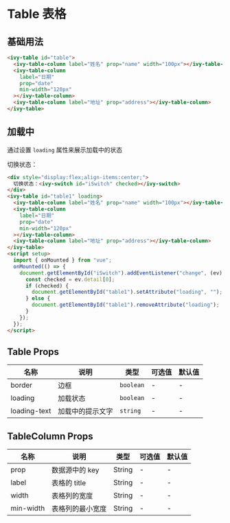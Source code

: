 # Table 表格

## 基础用法

<ivy-table id="table">
    <ivy-table-column label="姓名" prop="name" width="100px"></ivy-table-column>
    <ivy-table-column label="日期" prop="date" min-width="120px"></ivy-table-column>
    <ivy-table-column label="地址" prop="address"></ivy-table-column>
</ivy-table>

```html
<ivy-table id="table">
  <ivy-table-column label="姓名" prop="name" width="100px"></ivy-table-column>
  <ivy-table-column
    label="日期"
    prop="date"
    min-width="120px"
  ></ivy-table-column>
  <ivy-table-column label="地址" prop="address"></ivy-table-column>
</ivy-table>
```

## 加载中

通过设置 `loading` 属性来展示加载中的状态

<div style="display:flex;align-items:center;">切换状态：<ivy-switch id="iSwitch" checked></ivy-switch></div>

<ivy-table id="table1" loading loading-text="Loading...">
    <ivy-table-column label="姓名" prop="name" width="100px"></ivy-table-column>
    <ivy-table-column label="日期" prop="date" min-width="120px"></ivy-table-column>
    <ivy-table-column label="地址" prop="address"></ivy-table-column>
</ivy-table>

```html
<div style="display:flex;align-items:center;">
  切换状态：<ivy-switch id="iSwitch" checked></ivy-switch>
</div>
<ivy-table id="table1" loading>
  <ivy-table-column label="姓名" prop="name" width="100px"></ivy-table-column>
  <ivy-table-column
    label="日期"
    prop="date"
    min-width="120px"
  ></ivy-table-column>
  <ivy-table-column label="地址" prop="address"></ivy-table-column>
</ivy-table>
<script setup>
  import { onMounted } from "vue";
  onMounted(() => {
    document.getElementById("iSwitch").addEventListener("change", (ev) => {
      const checked = ev.detail[0];
      if (checked) {
        document.getElementById("table1").setAttribute("loading", "");
      } else {
        document.getElementById("table1").removeAttribute("loading");
      }
    });
  });
</script>
```

## Table Props

| 名称         | 说明             | 类型      | 可选值 | 默认值 |
| ------------ | ---------------- | --------- | ------ | ------ |
| border       | 边框             | `boolean` | -      | -      |
| loading      | 加载状态         | `boolean` | -      | -      |
| loading-text | 加载中的提示文字 | `string`  | -      | -      |

## TableColumn Props

| 名称      | 说明             | 类型   | 可选值 | 默认值 |
| --------- | ---------------- | ------ | ------ | ------ |
| prop      | 数据源中的 key   | String | -      | -      |
| label     | 表格的 title     | String | -      | -      |
| width     | 表格列的宽度     | String | -      | -      |
| min-width | 表格列的最小宽度 | String | -      | -      |

<script setup>
import { onMounted } from 'vue';
onMounted(()=>{
    document.getElementById('iSwitch').addEventListener('change', ev=>{
        const checked = ev.detail[0];
        if(checked){
            document.getElementById('table1').setAttribute('loading', "")
        }else{
            document.getElementById('table1').removeAttribute('loading')
        }
    })
    const data = [
        {"date":"2016-05-02","name":"王小虎","address":"上海市普陀区金沙江路 1518 弄"},
        {"date":"2016-05-04","name":"王小虎","address":"上海市普陀区金沙江路 1517 弄"},
        {"date":"2016-05-01","name":"王小虎","address":"上海市普陀区金沙江路1519 弄"},
        {"date":"2016-05-03","name":"王小虎","address":"上海市普陀区金沙江路 1516 弄"}
    ]
    document.querySelector('#table').setData(data)
    document.querySelector('#table1').setData(data)
})
</script>
